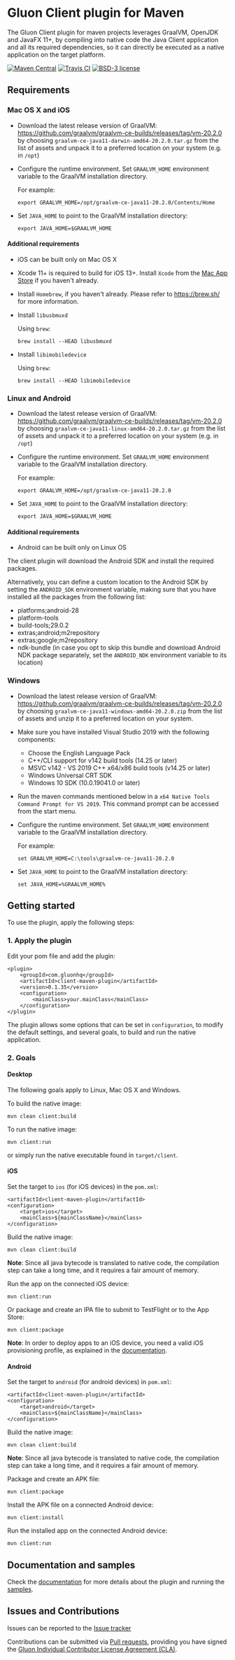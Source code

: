 # Gluon Client plugin for Maven

The Gluon Client plugin for maven projects leverages GraalVM, OpenJDK and JavaFX 11+, 
by compiling into native code the Java Client application and all its required dependencies, 
so it can directly be executed as a native application on the target platform.

[![Maven Central](https://img.shields.io/maven-central/v/com.gluonhq/client-maven-plugin)](https://search.maven.org/search?q=g:com.gluonhq%20AND%20a:client-maven-plugin)
[![Travis CI](https://api.travis-ci.org/gluonhq/client-maven-plugin.svg?branch=master)](https://travis-ci.org/gluonhq/client-maven-plugin)
[![BSD-3 license](https://img.shields.io/badge/license-BSD--3-%230778B9.svg)](https://opensource.org/licenses/BSD-3-Clause)

## Requirements

### Mac OS X and iOS

* Download the latest release version of GraalVM: https://github.com/graalvm/graalvm-ce-builds/releases/tag/vm-20.2.0 by choosing `graalvm-ce-java11-darwin-amd64-20.2.0.tar.gz` from the list of assets and unpack it to a preferred location on your system (e.g. in `/opt`)

* Configure the runtime environment. Set `GRAALVM_HOME` environment variable to the GraalVM installation directory.

  For example:

      export GRAALVM_HOME=/opt/graalvm-ce-java11-20.2.0/Contents/Home

* Set `JAVA_HOME` to point to the GraalVM installation directory:

      export JAVA_HOME=$GRAALVM_HOME

#### Additional requirements

* iOS can be built only on Mac OS X

* Xcode 11+ is required to build for iOS 13+. Install `Xcode` from the [Mac App Store](https://apps.apple.com/us/app/xcode/id497799835?mt=12) if you haven't already. 

* Install `Homebrew`, if you haven't already. Please refer to https://brew.sh/ for more information.

* Install `libusbmuxd`

  Using `brew`:

      brew install --HEAD libusbmuxd

* Install `libimobiledevice`

  Using `brew`:

      brew install --HEAD libimobiledevice

### Linux and Android

* Download the latest release version of GraalVM: https://github.com/graalvm/graalvm-ce-builds/releases/tag/vm-20.2.0 by choosing `graalvm-ce-java11-linux-amd64-20.2.0.tar.gz` from the list of assets and unpack it to a preferred location on your system (e.g. in `/opt`)

* Configure the runtime environment. Set `GRAALVM_HOME` environment variable to the GraalVM installation directory.

  For example:

      export GRAALVM_HOME=/opt/graalvm-ce-java11-20.2.0

* Set `JAVA_HOME` to point to the GraalVM installation directory:

      export JAVA_HOME=$GRAALVM_HOME

#### Additional requirements

* Android can be built only on Linux OS

The client plugin will download the Android SDK and install the required packages. 

Alternatively, you can define a custom location to the Android SDK by setting the `ANDROID_SDK` environment variable, making sure that you have installed all the packages from the following list:

* platforms;android-28
* platform-tools
* build-tools;29.0.2
* extras;android;m2repository
* extras;google;m2repository
* ndk-bundle (in case you opt to skip this bundle and download Android NDK package separately, set the `ANDROID_NDK` environment variable to its location)

### Windows

* Download the latest release version of GraalVM: https://github.com/graalvm/graalvm-ce-builds/releases/tag/vm-20.2.0 by choosing `graalvm-ce-java11-windows-amd64-20.2.0.zip` from the list of assets and unzip it to a preferred location on your system.

* Make sure you have installed Visual Studio 2019 with the following components:
  - Choose the English Language Pack
  - C++/CLI support for v142 build tools (14.25 or later)
  - MSVC v142 - VS 2019 C++ x64/x86 build tools (v14.25 or later)
  - Windows Universal CRT SDK
  - Windows 10 SDK (10.0.19041.0 or later)

* Run the maven commands mentioned below in a `x64 Native Tools Command Prompt for VS 2019`. This command prompt can be accessed
from the start menu.

* Configure the runtime environment. Set `GRAALVM_HOME` environment variable to the GraalVM installation directory.

  For example:

      set GRAALVM_HOME=C:\tools\graalvm-ce-java11-20.2.0

* Set `JAVA_HOME` to point to the GraalVM installation directory:

      set JAVA_HOME=%GRAALVM_HOME%

## Getting started

To use the plugin, apply the following steps:

### 1. Apply the plugin

Edit your pom file and add the plugin:

    <plugin>
        <groupId>com.gluonhq</groupId>
        <artifactId>client-maven-plugin</artifactId>
        <version>0.1.35</version>
        <configuration>
            <mainClass>your.mainClass</mainClass>
        </configuration>
    </plugin>
    
The plugin allows some options that can be set in `configuration`, to modify the default settings, and several goals, to build and run the native application.

### 2. Goals

#### Desktop

The following goals apply to Linux, Mac OS X and Windows.

To build the native image:

    mvn clean client:build

To run the native image:

    mvn client:run

or simply run the native executable found in `target/client`.

#### iOS

Set the target to `ios` (for iOS devices) in the `pom.xml`:

```
<artifactId>client-maven-plugin</artifactId>
<configuration>
    <target>ios</target>
    <mainClass>${mainClassName}</mainClass>
</configuration>
```

Build the native image:

```
mvn clean client:build
```

**Note**: Since all java bytecode is translated to native code, the compilation step can take a long time, and it requires a fair amount of memory.

Run the app on the connected iOS device:

```
mvn client:run
```

Or package and create an IPA file to submit to TestFlight or to the App Store:

```
mvn client:package
```

**Note**: In order to deploy apps to an iOS device, you need a valid iOS provisioning profile, as explained in the [documentation](https://docs.gluonhq.com/client/#_ios_deployment).


#### Android

Set the target to `android` (for android devices) in `pom.xml`:

```
<artifactId>client-maven-plugin</artifactId>
<configuration>
    <target>android</target>
    <mainClass>${mainClassName}</mainClass>
</configuration>
```

Build the native image:

```
mvn clean client:build
```

**Note**: Since all java bytecode is translated to native code, the compilation step can take a long time, and it requires a fair amount of memory.

Package and create an APK file:

```
mvn client:package
```

Install the APK file on a connected Android device:

```
mvn client:install
```

Run the installed app on the connected Android device:

```
mvn client:run
```

## Documentation and samples

Check the [documentation](https://docs.gluonhq.com/client) for more details about the plugin and running the [samples](https://github.com/gluonhq/gluon-samples/).

## Issues and Contributions ##

Issues can be reported to the [Issue tracker](https://github.com/gluonhq/client-maven-plugin/issues)

Contributions can be submitted via [Pull requests](https://github.com/gluonhq/client-maven-plugin/pulls), 
providing you have signed the [Gluon Individual Contributor License Agreement (CLA)](https://docs.google.com/forms/d/16aoFTmzs8lZTfiyrEm8YgMqMYaGQl0J8wA0VJE2LCCY).
